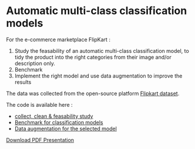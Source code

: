 # Automatic multi-class classification models 

For the e-commerce marketplace FlipKart : 

1.  Study the feasability of an automatic multi-class classification model, to tidy the product into the right categories from their image and/or description only.
2.  Benchmark
3.  Implement the right model and use data augmentation to improve the results

The data was collected from the open-source platform [Flipkart dataset](https://www.kaggle.com/datasets/atharvjairath/flipkart-ecommerce-dataset). 
  
The code is available here : 
-  [collect, clean & feasability study](KuohMoukouri_Joyce_1_notebook_pretraitement_feature_extraction_faisabilite_052023.ipynb) 
-  [Benchmark for classification models](KuohMoukouri_Joyce_2_notebook_classification_052023.ipynb)
-  [Data augmentation for the selected model](KuohMoukouri_Joyce_3_notebook_traitement_avec_technique_recente_052023.ipynb) 

[Download PDF Presentation](KuohMoukouri_Joyce_6_presentation_052023.pdf)
